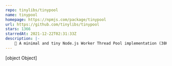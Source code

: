 ```yaml
---
repo: tinylibs/tinypool
name: tinypool
homepage: https://npmjs.com/package/tinypool
url: https://github.com/tinylibs/tinypool
stars: 1366
starredAt: 2021-12-22T02:31:33Z
description: |-
    🧵 A minimal and tiny Node.js Worker Thread Pool implementation (38KB)
---
```


[object Object]
